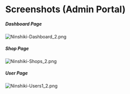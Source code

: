 # Screenshots (Admin Portal)

##### Dashboard Page

![Ninshiki-Dashboard_2.png](Ninshiki-Dashboard_2.png)

##### Shop Page

![Ninshiki-Shops_2.png](Ninshiki-Shops_2.png)

##### User Page

![Ninshiki-Users1_2.png](Ninshiki-Users1_2.png)
